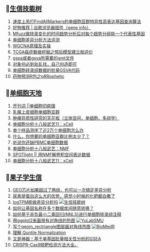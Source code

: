 ## 📝[生信技能树](https://github.com/ixxmu/mp_duty/issues?q=label%3A%E7%94%9F%E4%BF%A1%E6%8A%80%E8%83%BD%E6%A0%91+is%3Aclosed)
<!-- 1issueTable -->

1. [速度上吊打FindAllMarkers的单细胞亚群特异性高表达基因查询算法](https://github.com/ixxmu/mp_duty/issues/2161) 
2. [好物推荐 | 谷歌浏览器插件（gene info）](https://github.com/ixxmu/mp_duty/issues/2160) 
3. [Mfuzz做转录变化的时间趋势分析后对每个趋势分组挑一个代表性基因](https://github.com/ixxmu/mp_duty/issues/2159) 
4. [单细胞差异分析方法评测](https://github.com/ixxmu/mp_duty/issues/2158) 
5. [WGCNA原理及实操](https://github.com/ixxmu/mp_duty/issues/2153) 
6. [TCGA癌症数据挖掘之预后模型建立和评价](https://github.com/ixxmu/mp_duty/issues/2141) 
7. [gsea或者gsva所需要的gmt文件](https://github.com/ixxmu/mp_duty/issues/2140) 
8. [对象何必到处乱找，自己创造即可](https://github.com/ixxmu/mp_duty/issues/2137) 
9. [单细胞转录组数据的批量GSVA代码](https://github.com/ixxmu/mp_duty/issues/2136) 
10. [药物预测R包之pRRophetic](https://github.com/ixxmu/mp_duty/issues/2130) 
<!-- 1issueTable -->
## 📝[单细胞天地](https://github.com/ixxmu/mp_duty/issues?q=label%3A%E5%8D%95%E7%BB%86%E8%83%9E%E5%A4%A9%E5%9C%B0+is%3Aclosed)
<!-- 2issueTable -->

1. [开刊词 ||单细胞切病理](https://github.com/ixxmu/mp_duty/issues/2156) 
2. [乳腺上皮细胞单细胞亚群](https://github.com/ixxmu/mp_duty/issues/2113) 
3. [肿瘤异质性研究的天花板（立体空间，单细胞，多组学）](https://github.com/ixxmu/mp_duty/issues/2110) 
4. [单细胞分析十八般武艺11：xCell](https://github.com/ixxmu/mp_duty/issues/2025) 
5. [单个样品测序了近2万个单细胞怎么办](https://github.com/ixxmu/mp_duty/issues/1993) 
6. [什么，你想要的单细胞亚群比例太少了？](https://github.com/ixxmu/mp_duty/issues/1992) 
7. [听说你还缺PBMC单细胞数据](https://github.com/ixxmu/mp_duty/issues/1977) 
8. [单细胞分析十八般武艺：NMF](https://github.com/ixxmu/mp_duty/issues/1967) 
9. [SPOTlight || 用NMF解卷积空间表达数据](https://github.com/ixxmu/mp_duty/issues/1960) 
10. [单细胞分析十八般武艺11：xCell](https://github.com/ixxmu/mp_duty/issues/1959) 
<!-- 2issueTable -->

## 📝[果子学生信](https://github.com/ixxmu/mp_duty/issues?q=label%3A%E6%9E%9C%E5%AD%90%E5%AD%A6%E7%94%9F%E4%BF%A1+is%3Aclosed)
<!-- 3issueTable -->

1. [GEO芯片如果超过了两组，也可以一次搞定差异分析](https://github.com/ixxmu/mp_duty/issues/2138) 
2. [尿素提蛋白这么大的优势，感觉小时候的化肥都白撒了](https://github.com/ixxmu/mp_duty/issues/2109) 
3. [logTPM能做差异分析吗](https://github.com/ixxmu/mp_duty/issues/2102) [![生信技能树](https://img.shields.io/github/labels/ixxmu/mp_duty/生信技能树)](https://github.com/ixxmu/mp_duty/labels/生信技能树)
4. [如何让基因名称在多个数据库间随意转换？](https://github.com/ixxmu/mp_duty/issues/2080) 
5. [如何基于非负最小二乘回归(NNLS)进行单细胞转录组注释](https://github.com/ixxmu/mp_duty/issues/2076) 
6. [用ggplot2来画带有对角线的热图](https://github.com/ixxmu/mp_duty/issues/2035) [![YuLabSMU](https://img.shields.io/github/labels/ixxmu/mp_duty/YuLabSMU)](https://github.com/ixxmu/mp_duty/labels/YuLabSMU)
7. [写个geom_rectriangle图层画对角线热图](https://github.com/ixxmu/mp_duty/issues/2034) [![BioMedR](https://img.shields.io/github/labels/ixxmu/mp_duty/BioMedR)](https://github.com/ixxmu/mp_duty/labels/BioMedR)
8. [理解 Quntile Normalization](https://github.com/ixxmu/mp_duty/issues/1885) 
9. [又是神器！基于单基因批量相关性分析的GSEA](https://github.com/ixxmu/mp_duty/issues/1829) 
10. [CRISPR-Cas9脱靶检测方法大全。](https://github.com/ixxmu/mp_duty/issues/1377) 
<!-- 3issueTable -->
